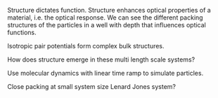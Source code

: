 Structure dictates function. Structure enhances optical properties of a material, i.e. the optical response. We can see the different packing structures of the particles in a well with depth that influences optical functions. 

Isotropic pair potentials form complex bulk structures.


How does structure emerge in these multi length scale systems?

Use molecular dynamics with linear time ramp to simulate particles. 

Close packing at small system size
Lenard Jones system?


